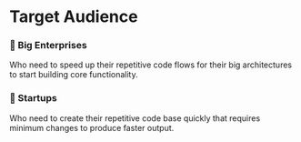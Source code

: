 # Target Audience


<div class='mt-15'>

### 🏢 Big Enterprises

Who need to speed up their repetitive code flows for their big architectures to start building core functionality.  

</div>

<div class='mt-15'>

### 🚀 Startups

Who need to create their repetitive code base quickly that requires minimum changes to produce faster output.

</div>